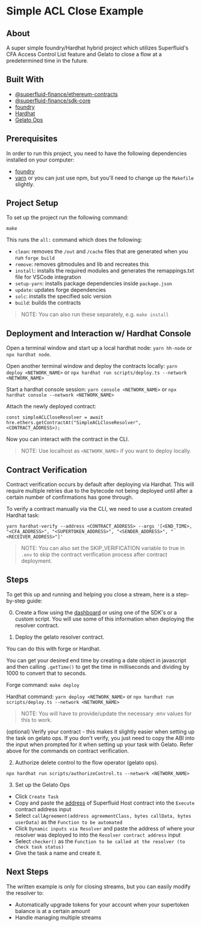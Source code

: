 # Simple ACL Close Example

## About
A super simple foundry/Hardhat hybrid project which utilizes Superfluid's CFA Access Control List feature and Gelato to close a flow at a predetermined time in the future.

## Built With

- [@superfluid-finance/ethereum-contracts](https://www.npmjs.com/package/@superfluid-finance/ethereum-contracts)
- [@superfluid-finance/sdk-core](https://www.npmjs.com/package/@superfluid-finance/sdk-core)
- [foundry](https://github.com/foundry-rs/foundry)
- [Hardhat](https://hardhat.org/)
- [Gelato Ops](https://app.gelato.network/)

## Prerequisites
In order to run this project, you need to have the following dependencies installed on your computer:

- [foundry](https://github.com/foundry-rs/foundry)
- [yarn](https://yarnpkg.com/getting-started/install) or you can just use npm, but you'll need to change up the `Makefile` slightly. 

## Project Setup
To set up the project run the following command:
```
make
```

This runs the `all:` command which does the following:

- `clean`: removes the `/out` and `/cache` files that are generated when you run `forge build`
- `remove`: removes gitmodules and lib and recreates this
- `install`: installs the required modules and generates the remappings.txt file for VSCode integration
- `setup-yarn`: installs package dependencies inside `package.json`
- `update`: updates forge dependencies
- `solc`: installs the specified solc version
- `build`: builds the contracts

> NOTE: You can also run these separately, e.g. `make install`

## Deployment and Interaction w/ Hardhat Console
Open a terminal window and start up a local hardhat node: `yarn hh-node` or `npx hardhat node`.

Open another terminal window and deploy the contracts locally: `yarn deploy <NETWORK_NAME>` or `npx hardhat run scripts/deploy.ts --network <NETWORK_NAME>`

Start a hardhat console session: `yarn console <NETWORK_NAME>` or `npx hardhat console --network <NETWORK_NAME>`

Attach the newly deployed contract:

`const simpleACLCloseResolver = await hre.ethers.getContractAt("SimpleACLCloseResolver", <CONTRACT_ADDRESS>);`

Now you can interact with the contract in the CLI.

> NOTE: Use localhost as `<NETWORK_NAME>` if you want to deploy locally.

## Contract Verification
Contract verification occurs by default after deploying via Hardhat. This will require multiple retries due to the bytecode not being deployed until after a certain number of confirmations has gone through.

To verify a contract manually via the CLI, we need to use a custom created Hardhat task:
```
yarn hardhat-verify --address <CONTRACT_ADDRESS> --args '[<END_TIME>, "<CFA_ADDRESS>", "<SUPERTOKEN_ADDRESS>", "<SENDER_ADDRESS>", "<RECEIVER_ADDRESS>"]'
```
> NOTE: You can also set the SKIP_VERIFICATION variable to true in `.env` to skip the contract verification process after contract deployment.

## Steps
To get this up and running and helping you close a stream, here is a step-by-step guide:

0. Create a flow using the [dashboard](https://app.superfluid.finance) or using one of the SDK's or a custom script. You will use some of this information when deploying the resolver contract.

1. Deploy the gelato resolver contract.

You can do this with forge or Hardhat.

You can get your desired end time by creating a date object in javascript and then calling `.getTime()` to get the time in milliseconds and dividing by 1000 to convert that to seconds.

Forge command: `make deploy`

Hardhat command: `yarn deploy <NETWORK_NAME>` or `npx hardhat run scripts/deploy.ts --network <NETWORK_NAME>`

> NOTE: You will have to provide/update the necessary .env values for this to work.

(optional) Verify your contract - this makes it slightly easier when setting up the task on gelato ops.
If you don't verify, you just need to copy the ABI into the input when prompted for it when setting up your task with Gelato. Refer above for the commands on contract verification.

2. Authorize delete control to the flow operator (gelato ops).

```
npx hardhat run scripts/authorizeControl.ts --network <NETWORK_NAME>
```

3. Set up the Gelato Ops
 - Click `Create Task`
 - Copy and paste the [address](https://docs.superfluid.finance/superfluid/protocol-developers/networks) of Superfluid Host contract into the `Execute` contract address input
 - Select `callAgreement(address agreementClass, bytes callData, bytes userData)` as the `Function to be automated`
 - Click `Dynamic inputs via Resolver` and paste the address of where your resolver was deployed to into the `Resolver contract address` input
 - Select `checker()` as the `Function to be called at the resolver (to check task status)`
 - Give the task a name and create it. 

## Next Steps
The written example is only for closing streams, but you can easily modify the resolver to:

 - Automatically upgrade tokens for your account when your supertoken balance is at a certain amount
 - Handle managing multiple streams